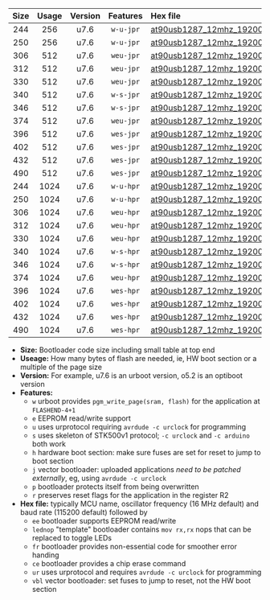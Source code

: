 |Size|Usage|Version|Features|Hex file|
|:-:|:-:|:-:|:-:|:--|
|244|256|u7.6|`w-u-jpr`|[at90usb1287_12mhz_19200bps_ur_vbl.hex](https://raw.githubusercontent.com/stefanrueger/urboot/main/at90usb1287_12mhz_19200bps_ur_vbl.hex)|
|250|256|u7.6|`w-u-jpr`|[at90usb1287_12mhz_19200bps_lednop_ur_vbl.hex](https://raw.githubusercontent.com/stefanrueger/urboot/main/at90usb1287_12mhz_19200bps_lednop_ur_vbl.hex)|
|306|512|u7.6|`weu-jpr`|[at90usb1287_12mhz_19200bps_ee_ur_vbl.hex](https://raw.githubusercontent.com/stefanrueger/urboot/main/at90usb1287_12mhz_19200bps_ee_ur_vbl.hex)|
|312|512|u7.6|`weu-jpr`|[at90usb1287_12mhz_19200bps_ee_lednop_ur_vbl.hex](https://raw.githubusercontent.com/stefanrueger/urboot/main/at90usb1287_12mhz_19200bps_ee_lednop_ur_vbl.hex)|
|330|512|u7.6|`weu-jpr`|[at90usb1287_12mhz_19200bps_ee_lednop_fr_ur_vbl.hex](https://raw.githubusercontent.com/stefanrueger/urboot/main/at90usb1287_12mhz_19200bps_ee_lednop_fr_ur_vbl.hex)|
|340|512|u7.6|`w-s-jpr`|[at90usb1287_12mhz_19200bps_vbl.hex](https://raw.githubusercontent.com/stefanrueger/urboot/main/at90usb1287_12mhz_19200bps_vbl.hex)|
|346|512|u7.6|`w-s-jpr`|[at90usb1287_12mhz_19200bps_lednop_vbl.hex](https://raw.githubusercontent.com/stefanrueger/urboot/main/at90usb1287_12mhz_19200bps_lednop_vbl.hex)|
|374|512|u7.6|`weu-jpr`|[at90usb1287_12mhz_19200bps_ee_lednop_fr_ce_ur_vbl.hex](https://raw.githubusercontent.com/stefanrueger/urboot/main/at90usb1287_12mhz_19200bps_ee_lednop_fr_ce_ur_vbl.hex)|
|396|512|u7.6|`wes-jpr`|[at90usb1287_12mhz_19200bps_ee_vbl.hex](https://raw.githubusercontent.com/stefanrueger/urboot/main/at90usb1287_12mhz_19200bps_ee_vbl.hex)|
|402|512|u7.6|`wes-jpr`|[at90usb1287_12mhz_19200bps_ee_lednop_vbl.hex](https://raw.githubusercontent.com/stefanrueger/urboot/main/at90usb1287_12mhz_19200bps_ee_lednop_vbl.hex)|
|432|512|u7.6|`wes-jpr`|[at90usb1287_12mhz_19200bps_ee_lednop_fr_vbl.hex](https://raw.githubusercontent.com/stefanrueger/urboot/main/at90usb1287_12mhz_19200bps_ee_lednop_fr_vbl.hex)|
|490|512|u7.6|`wes-jpr`|[at90usb1287_12mhz_19200bps_ee_lednop_fr_ce_vbl.hex](https://raw.githubusercontent.com/stefanrueger/urboot/main/at90usb1287_12mhz_19200bps_ee_lednop_fr_ce_vbl.hex)|
|244|1024|u7.6|`w-u-hpr`|[at90usb1287_12mhz_19200bps_ur.hex](https://raw.githubusercontent.com/stefanrueger/urboot/main/at90usb1287_12mhz_19200bps_ur.hex)|
|250|1024|u7.6|`w-u-hpr`|[at90usb1287_12mhz_19200bps_lednop_ur.hex](https://raw.githubusercontent.com/stefanrueger/urboot/main/at90usb1287_12mhz_19200bps_lednop_ur.hex)|
|306|1024|u7.6|`weu-hpr`|[at90usb1287_12mhz_19200bps_ee_ur.hex](https://raw.githubusercontent.com/stefanrueger/urboot/main/at90usb1287_12mhz_19200bps_ee_ur.hex)|
|312|1024|u7.6|`weu-hpr`|[at90usb1287_12mhz_19200bps_ee_lednop_ur.hex](https://raw.githubusercontent.com/stefanrueger/urboot/main/at90usb1287_12mhz_19200bps_ee_lednop_ur.hex)|
|330|1024|u7.6|`weu-hpr`|[at90usb1287_12mhz_19200bps_ee_lednop_fr_ur.hex](https://raw.githubusercontent.com/stefanrueger/urboot/main/at90usb1287_12mhz_19200bps_ee_lednop_fr_ur.hex)|
|340|1024|u7.6|`w-s-hpr`|[at90usb1287_12mhz_19200bps.hex](https://raw.githubusercontent.com/stefanrueger/urboot/main/at90usb1287_12mhz_19200bps.hex)|
|346|1024|u7.6|`w-s-hpr`|[at90usb1287_12mhz_19200bps_lednop.hex](https://raw.githubusercontent.com/stefanrueger/urboot/main/at90usb1287_12mhz_19200bps_lednop.hex)|
|374|1024|u7.6|`weu-hpr`|[at90usb1287_12mhz_19200bps_ee_lednop_fr_ce_ur.hex](https://raw.githubusercontent.com/stefanrueger/urboot/main/at90usb1287_12mhz_19200bps_ee_lednop_fr_ce_ur.hex)|
|396|1024|u7.6|`wes-hpr`|[at90usb1287_12mhz_19200bps_ee.hex](https://raw.githubusercontent.com/stefanrueger/urboot/main/at90usb1287_12mhz_19200bps_ee.hex)|
|402|1024|u7.6|`wes-hpr`|[at90usb1287_12mhz_19200bps_ee_lednop.hex](https://raw.githubusercontent.com/stefanrueger/urboot/main/at90usb1287_12mhz_19200bps_ee_lednop.hex)|
|432|1024|u7.6|`wes-hpr`|[at90usb1287_12mhz_19200bps_ee_lednop_fr.hex](https://raw.githubusercontent.com/stefanrueger/urboot/main/at90usb1287_12mhz_19200bps_ee_lednop_fr.hex)|
|490|1024|u7.6|`wes-hpr`|[at90usb1287_12mhz_19200bps_ee_lednop_fr_ce.hex](https://raw.githubusercontent.com/stefanrueger/urboot/main/at90usb1287_12mhz_19200bps_ee_lednop_fr_ce.hex)|

- **Size:** Bootloader code size including small table at top end
- **Useage:** How many bytes of flash are needed, ie, HW boot section or a multiple of the page size
- **Version:** For example, u7.6 is an urboot version, o5.2 is an optiboot version
- **Features:**
  + `w` urboot provides `pgm_write_page(sram, flash)` for the application at `FLASHEND-4+1`
  + `e` EEPROM read/write support
  + `u` uses urprotocol requiring `avrdude -c urclock` for programming
  + `s` uses skeleton of STK500v1 protocol; `-c urclock` and `-c arduino` both work
  + `h` hardware boot section: make sure fuses are set for reset to jump to boot section
  + `j` vector bootloader: uploaded applications *need to be patched externally*, eg, using `avrdude -c urclock`
  + `p` bootloader protects itself from being overwritten
  + `r` preserves reset flags for the application in the register R2
- **Hex file:** typically MCU name, oscillator frequency (16 MHz default) and baud rate (115200 default) followed by
  + `ee` bootloader supports EEPROM read/write
  + `lednop` "template" bootloader contains `mov rx,rx` nops that can be replaced to toggle LEDs
  + `fr` bootloader provides non-essential code for smoother error handing
  + `ce` bootloader provides a chip erase command
  + `ur` uses urprotocol and requires `avrdude -c urclock` for programming
  + `vbl` vector bootloader: set fuses to jump to reset, not the HW boot section
